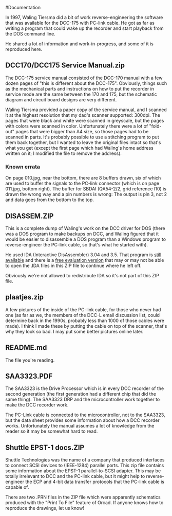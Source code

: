 #Documentation

In 1997, Waling Tiersma did a bit of work reverse-engineering the software that was available for the DCC-175 with PC-link cable. He got as far as writing a program that could wake up the recorder and start playback from the DOS command line.

He shared a lot of information and work-in-progress, and some of it is reproduced here.

## DCC170/DCC175 Service Manual.zip
The DCC-175 service manual consisted of the DCC-170 manual with a few dozen pages of "this is different about the DCC-175". Obviously, things such as the mechanical parts and instructions on how to put the recorder in service mode are the same between the 170 and 175, but the schematic diagram and circuit board designs are very different.

Waling Tiersma provided a paper copy of the service manual, and I scanned it at the highest resolution that my dad's scanner supported: 300dpi. The pages that were black and white were scanned in greyscale, but the pages with colors were scanned in color. Unfortunately there were a lot of "fold-out" pages that were bigger than A4 size, so those pages had to be scanned in parts. It's probably possible to use a stitching program to put them back together, but I wanted to leave the original files intact so that's what you get (except the first page which had Waling's home address written on it; I modified the file to remove the address).

### Known errata
On page 010.jpg, near the bottom, there are 8 buffers drawn, six of which are used to buffer the signals to the PC-link connector (which is on page 011.jpg, bottom right). The buffer for SBDAI (QA54-2/2, grid reference I10) is drawn the wrong way and a pin numbers is wrong: The output is pin 3, not 2 and data goes from the bottom to the top.

## DISASSEM.ZIP
This is a complete dump of Waling's work on the DCC driver for DOS (there was a DOS program to make backups on DCC, and Waling figured that it would be easier to disassemble a DOS program than a Windows program to reverse-engineer the PC-link cable, so that's what he started with).

He used IDA (Interactive DisAssembler) 3.04 and 3.5. That program is [still available](https://www.hex-rays.com/index.shtml) and there is a [free evaluation version](https://www.hex-rays.com/products/ida/support/download.shtml) that may or may not be able to open the .IDA files in this ZIP file to continue where he left off.

Obviously we're not allowed to redistribute IDA so it's not part of this ZIP file.

## plaatjes.zip
A few pictures of the inside of the PC-link cable, for those who never had one (as far as we, the members of the DCC-L email discussion list, could determine back in the 1990s, probably less than 1000 of those cables were made). I think I made these by putting the cable on top of the scanner, that's why they look so bad. I may put some better pictures online later.

## README.md
The file you're reading.

## SAA3323.PDF
The SAA3323 is the Drive Processor which is in every DCC recorder of the second generation (the first generation had a different chip that did the same thing). The SAA3323 DRP and the microcontroller work together to make the DCC recorder work.

The PC-Link cable is connected to the microcontroller, not to the SAA3323, but the data sheet provides some information about how a DCC recorder works. Unfortunately the manual assumes a lot of knowledge from the reader so it may be somewhat hard to read.

## Shuttle EPST-1 docs.ZIP
Shuttle Technologies was the name of a company that produced interfaces to connect SCSI devices to (IEEE-1284) parallel ports. This zip file contains some information about the EPST-1 parallel-to-SCSI adapter. This may be totally irrelevant to DCC and the PC-link cable, but it might help to reverse-engineer the ECP and 4-bit data transfer protocols that the PC-link cable is capable of.

There are two .PRN files in the ZIP file which were apparently schematics produced with the "Print To File" feature of Orcad. If anyone knows how to reproduce the drawings, let us know!
 
